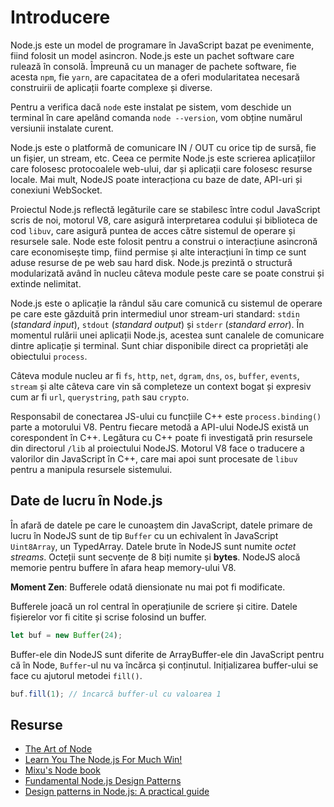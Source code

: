 # Introducere

Node.js este un model de programare în JavaScript bazat pe evenimente, fiind folosit un model asincron. Node.js este un pachet software care rulează în consolă. Împreună cu un manager de pachete software, fie acesta `npm`, fie `yarn`, are capacitatea de a oferi modularitatea necesară construirii de aplicații foarte complexe și diverse.

Pentru a verifica dacă `node` este instalat pe sistem, vom deschide un terminal în care apelând comanda `node --version`, vom obține numărul versiunii instalate curent.

Node.js este o platformă de comunicare IN / OUT cu orice tip de sursă, fie un fișier, un stream, etc. Ceea ce permite Node.js este scrierea aplicațiilor care folosesc protocoalele web-ului, dar și aplicații care folosesc resurse locale. Mai mult, NodeJS poate interacționa cu baze de date, API-uri și conexiuni WebSocket.

Proiectul Node.js reflectă legăturile care se stabilesc între codul JavaScript scris de noi, motorul V8, care asigură interpretarea codului și biblioteca de cod `libuv`, care asigură puntea de acces către sistemul de operare și resursele sale. Node este folosit pentru a construi o interacțiune asincronă care economisește timp, fiind permise și alte interacțiuni în timp ce sunt aduse resurse de pe web sau hard disk. Node.js prezintă o structură modularizată având în nucleu câteva module peste care se poate construi și extinde nelimitat.

Node.js este o aplicație la rândul său care comunică cu sistemul de operare pe care este găzduită prin intermediul unor stream-uri standard: `stdin` (*standard input*), `stdout` (*standard output*) și `stderr` (*standard error*). În momentul rulării unei aplicații Node.js, acestea sunt canalele de comunicare dintre aplicație și terminal. Sunt chiar disponibile direct ca proprietăți ale obiectului `process`.

Câteva module nucleu ar fi `fs`, `http`, `net`, `dgram`, `dns`, `os`, `buffer`, `events`, `stream` și alte câteva care vin să completeze un context bogat și expresiv cum ar fi `url`, `querystring`, `path` sau `crypto`.

Responsabil de conectarea JS-ului cu funcțiile C++ este `process.binding()` parte a motorului V8. Pentru fiecare metodă a API-ului NodeJS există un corespondent în C++. Legătura cu C++ poate fi investigată prin resursele din directorul `/lib` al proiectului NodeJS. Motorul V8 face o traducere a valorilor din JavaScript în C++, care mai apoi sunt procesate de `libuv` pentru a manipula resursele sistemului.

## Date de lucru în Node.js

În afară de datele pe care le cunoaștem din JavaScript, datele primare de lucru în NodeJS sunt de tip `Buffer` cu un echivalent în JavaScript `Uint8Array`, un TypedArray. Datele brute în NodeJS sunt numite *octet streams*. Octeții sunt secvențe de 8 biți numite și **bytes**. NodeJS alocă memorie pentru buffere în afara heap memory-ului V8.

**Moment Zen**: Bufferele odată diensionate nu mai pot fi modificate.

Bufferele joacă un rol central în operațiunile de scriere și citire. Datele fișierelor vor fi citite și scrise folosind un buffer.

```javascript
let buf = new Buffer(24);
```

Buffer-ele din NodeJS sunt diferite de ArrayBuffer-ele din JavaScript pentru că în Node, `Buffer`-ul nu va încărca și conținutul. Inițializarea buffer-ului se face cu ajutorul metodei `fill()`.

```javascript
buf.fill(1); // încarcă buffer-ul cu valoarea 1
```

## Resurse

- [The Art of Node](https://github.com/maxogden/art-of-node)
- [Learn You The Node.js For Much Win!](https://github.com/workshopper/learnyounode#learn-you-the-nodejs-for-much-win)
- [Mixu's Node book](http://book.mixu.net/node/single.html)
- [Fundamental Node.js Design Patterns](https://blog.risingstack.com/fundamental-node-js-design-patterns/)
- [Design patterns in Node.js: A practical guide](https://blog.logrocket.com/design-patterns-in-node-js/)
